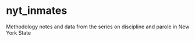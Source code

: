 # nyt_inmates
Methodology notes and data from the series on discipline and parole in New York State
